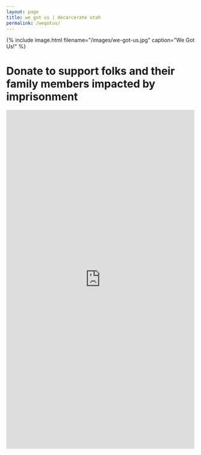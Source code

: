 ```yaml
---
layout: page
title: we got us | decarcerate utah
permalink: /wegotus/
---
```


{% include image.html filename="/images/we-got-us.jpg" caption="We Got Us!" %}

# Donate to support folks and their family members impacted by imprisonment

<div class="post-image-container">
  <script src="https://donorbox.org/widget.js" paypalExpress="false"></script>
  <iframe allowpaymentrequest=""
    frameborder="0" height="900px" name="donorbox" scrolling="no" seamless="seamless"
    src="https://donorbox.org/embed/we-got-us-1"
    style="max-width: 500px; min-width: 250px; max-height:none!important" width="100%"
  ></iframe>
</div>
